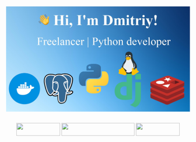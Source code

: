 <img src="https://github.com/pulivilizator/pulivilizator/blob/main/new.jpg"></img>
<div style="display: flex; justify-content: center;">
<p><a href="https://t.me/telejkatupa"><img src="https://img.shields.io/badge/telegram-%231DA1F2.svg?&style=for-the-badge&logo=telegram&logoColor=white" height="35" width="120"/></a>
<a href="mailto:dmitriydmgora@gmail.com"><img src="https://img.shields.io/badge/dmitriydmgora@gmail.com-%231DA1F2.svg?&style=for-the-badge&color=white" height="35" width="200"/></a>
<a href="https://wa.me/+79190500287"><img src="https://img.shields.io/badge/whatsapp-%231DA1F2.svg?&style=for-the-badge&logo=whatsapp&logoColor=white&color=#006400" height="35" width="120"/></a></p>
</div>

